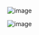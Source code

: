 ![image](https://user-images.githubusercontent.com/60442877/226189430-0b64e490-a69d-4c06-a159-74cfb565e0e6.png)

![image](https://user-images.githubusercontent.com/60442877/226189434-1d40b882-521e-4c2d-84c2-1fc0a493f8e8.png)
